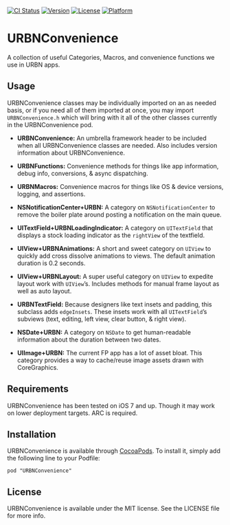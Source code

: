 [![CI Status](http://img.shields.io/travis/urbn/URBNConvenience.svg?style=flat)](https://travis-ci.org/urbn/URBNConvenience)
[![Version](https://img.shields.io/cocoapods/v/URBNConvenience.svg?style=flat)](http://cocoadocs.org/docsets/URBNConvenience)
[![License](https://img.shields.io/cocoapods/l/URBNConvenience.svg?style=flat)](http://cocoadocs.org/docsets/URBNConvenience)
[![Platform](https://img.shields.io/cocoapods/p/URBNConvenience.svg?style=flat)](http://cocoadocs.org/docsets/URBNConvenience)

# URBNConvenience

A collection of useful Categories, Macros, and convenience functions we use in URBN apps.

## Usage

URBNConvenience classes may be individually imported on an as needed basis, or if you need all of them imported at once, you may import `URBNConvenience.h` which will bring with it all of the other classes currently in the URBNConvenience pod.

* __URBNConvenience:__ An umbrella framework header to be included when all URBNConvenience classes are needed. Also includes version information about URBNConvenience.

* __URBNFunctions:__ Convenience methods for things like app information, debug info, conversions, & async dispatching.

* __URBNMacros:__ Convenience macros for things like OS & device versions, logging, and assertions.

* __NSNotificationCenter+URBN:__ A category on `NSNotificationCenter` to remove the boiler plate around posting a notification on the main queue.

* __UITextField+URBNLoadingIndicator:__ A category on `UITextField` that displays a stock loading indicator as the `rightView` of the textfield.

* __UIView+URBNAnimations:__ A short and sweet category on `UIView` to quickly add cross dissolve animations to views. The default animation duration is 0.2 seconds.

* __UIView+URBNLayout:__ A super useful category on `UIView` to expedite layout work with `UIView`’s. Includes methods for manual frame layout as well as auto layout.

* __URBNTextField:__ Because designers like text insets and padding, this subclass adds `edgeInsets`. These insets work with all `UITextField`’s subviews (text, editing, left view, clear button, & right view).

* __NSDate+URBN:__ A category on `NSDate` to get human-readable information about the duration between two dates.

* __UIImage+URBN:__ The current FP app has a lot of asset bloat. This category provides a way to cache/reuse image assets drawn with CoreGraphics.


## Requirements

URBNConvenience has been tested on iOS 7 and up. Though it may work on lower deployment targets. ARC is required.

## Installation

URBNConvenience is available through [CocoaPods](http://cocoapods.org). To install it, simply add the following line to your Podfile:

```
pod "URBNConvenience"
```

## License

URBNConvenience is available under the MIT license. See the LICENSE file for more info.

